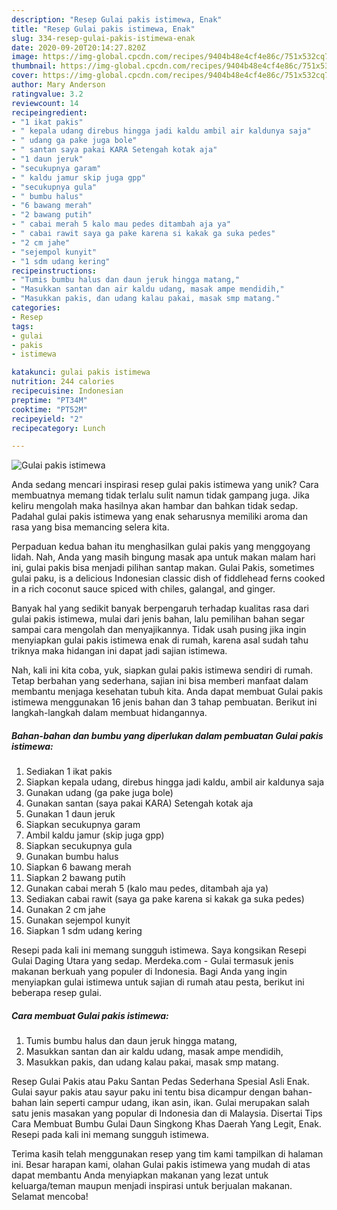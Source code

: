```yaml
---
description: "Resep Gulai pakis istimewa, Enak"
title: "Resep Gulai pakis istimewa, Enak"
slug: 334-resep-gulai-pakis-istimewa-enak
date: 2020-09-20T20:14:27.820Z
image: https://img-global.cpcdn.com/recipes/9404b48e4cf4e86c/751x532cq70/gulai-pakis-istimewa-foto-resep-utama.jpg
thumbnail: https://img-global.cpcdn.com/recipes/9404b48e4cf4e86c/751x532cq70/gulai-pakis-istimewa-foto-resep-utama.jpg
cover: https://img-global.cpcdn.com/recipes/9404b48e4cf4e86c/751x532cq70/gulai-pakis-istimewa-foto-resep-utama.jpg
author: Mary Anderson
ratingvalue: 3.2
reviewcount: 14
recipeingredient:
- "1 ikat pakis"
- " kepala udang direbus hingga jadi kaldu ambil air kaldunya saja"
- " udang ga pake juga bole"
- " santan saya pakai KARA Setengah kotak aja"
- "1 daun jeruk"
- "secukupnya garam"
- " kaldu jamur skip juga gpp"
- "secukupnya gula"
- " bumbu halus"
- "6 bawang merah"
- "2 bawang putih"
- " cabai merah 5 kalo mau pedes ditambah aja ya"
- " cabai rawit saya ga pake karena si kakak ga suka pedes"
- "2 cm jahe"
- "sejempol kunyit"
- "1 sdm udang kering"
recipeinstructions:
- "Tumis bumbu halus dan daun jeruk hingga matang,"
- "Masukkan santan dan air kaldu udang, masak ampe mendidih,"
- "Masukkan pakis, dan udang kalau pakai, masak smp matang."
categories:
- Resep
tags:
- gulai
- pakis
- istimewa

katakunci: gulai pakis istimewa 
nutrition: 244 calories
recipecuisine: Indonesian
preptime: "PT34M"
cooktime: "PT52M"
recipeyield: "2"
recipecategory: Lunch

---
```



![Gulai pakis istimewa](https://img-global.cpcdn.com/recipes/9404b48e4cf4e86c/751x532cq70/gulai-pakis-istimewa-foto-resep-utama.jpg)

Anda sedang mencari inspirasi resep gulai pakis istimewa yang unik? Cara membuatnya memang tidak terlalu sulit namun tidak gampang juga. Jika keliru mengolah maka hasilnya akan hambar dan bahkan tidak sedap. Padahal gulai pakis istimewa yang enak seharusnya memiliki aroma dan rasa yang bisa memancing selera kita.

Perpaduan kedua bahan itu menghasilkan gulai pakis yang menggoyang lidah. Nah, Anda yang masih bingung masak apa untuk makan malam hari ini, gulai pakis bisa menjadi pilihan santap makan. Gulai Pakis, sometimes gulai paku, is a delicious Indonesian classic dish of fiddlehead ferns cooked in a rich coconut sauce spiced with chiles, galangal, and ginger.

Banyak hal yang sedikit banyak berpengaruh terhadap kualitas rasa dari gulai pakis istimewa, mulai dari jenis bahan, lalu pemilihan bahan segar sampai cara mengolah dan menyajikannya. Tidak usah pusing jika ingin menyiapkan gulai pakis istimewa enak di rumah, karena asal sudah tahu triknya maka hidangan ini dapat jadi sajian istimewa.


Nah, kali ini kita coba, yuk, siapkan gulai pakis istimewa sendiri di rumah. Tetap berbahan yang sederhana, sajian ini bisa memberi manfaat dalam membantu menjaga kesehatan tubuh kita. Anda dapat membuat Gulai pakis istimewa menggunakan 16 jenis bahan dan 3 tahap pembuatan. Berikut ini langkah-langkah dalam membuat hidangannya.

<!--inarticleads1-->

##### Bahan-bahan dan bumbu yang diperlukan dalam pembuatan Gulai pakis istimewa:

1. Sediakan 1 ikat pakis
1. Siapkan  kepala udang, direbus hingga jadi kaldu, ambil air kaldunya saja
1. Gunakan  udang (ga pake juga bole)
1. Gunakan  santan (saya pakai KARA) Setengah kotak aja
1. Gunakan 1 daun jeruk
1. Siapkan secukupnya garam
1. Ambil  kaldu jamur (skip juga gpp)
1. Siapkan secukupnya gula
1. Gunakan  bumbu halus
1. Siapkan 6 bawang merah
1. Siapkan 2 bawang putih
1. Gunakan  cabai merah 5 (kalo mau pedes, ditambah aja ya)
1. Sediakan  cabai rawit (saya ga pake karena si kakak ga suka pedes)
1. Gunakan 2 cm jahe
1. Gunakan sejempol kunyit
1. Siapkan 1 sdm udang kering


Resepi pada kali ini memang sungguh istimewa. Saya kongsikan Resepi Gulai Daging Utara yang sedap. Merdeka.com - Gulai termasuk jenis makanan berkuah yang populer di Indonesia. Bagi Anda yang ingin menyiapkan gulai istimewa untuk sajian di rumah atau pesta, berikut ini beberapa resep gulai. 

<!--inarticleads2-->

##### Cara membuat Gulai pakis istimewa:

1. Tumis bumbu halus dan daun jeruk hingga matang,
1. Masukkan santan dan air kaldu udang, masak ampe mendidih,
1. Masukkan pakis, dan udang kalau pakai, masak smp matang.


Resep Gulai Pakis atau Paku Santan Pedas Sederhana Spesial Asli Enak. Gulai sayur pakis atau sayur paku ini tentu bisa dicampur dengan bahan-bahan lain seperti campur udang, ikan asin, ikan. Gulai merupakan salah satu jenis masakan yang popular di Indonesia dan di Malaysia. Disertai Tips Cara Membuat Bumbu Gulai Daun Singkong Khas Daerah Yang Legit, Enak. Resepi pada kali ini memang sungguh istimewa. 

Terima kasih telah menggunakan resep yang tim kami tampilkan di halaman ini. Besar harapan kami, olahan Gulai pakis istimewa yang mudah di atas dapat membantu Anda menyiapkan makanan yang lezat untuk keluarga/teman maupun menjadi inspirasi untuk berjualan makanan. Selamat mencoba!
